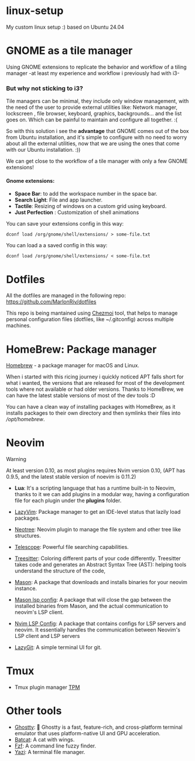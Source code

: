 # linux-setup
My custom linux setup :)
based on Ubuntu 24.04

# GNOME as a tile manager
Using GNOME extensions to replicate the behavior and workflow of a tiling manager -at least my experience and workflow i previously had with i3- 

### But why not sticking to i3?
Tile managers can be minimal, they include only window management, with the need of the user to provide external utilities like: Network manager, lockscreen , file browser, keyboard, graphics, backgrounds... and the list goes on. Which can be painful to maintain and configure all together. :(

So with this solution i see the **advantage** that GNOME comes out of the box from Ubuntu installation, and  it's simple to configure with no need to worry about all the external utilities, now that we are using the ones that come with our Ubuntu installation. :))

We can get close to the workflow of a tile manager with only a few GNOME extensions!

#### Gnome extensions: 
  - **Space Bar**: to add the workspace number in the space bar.
  - **Search Light**: File and app launcher.
  - **Tactile**: Resizing of windows on a custom grid using keyboard.
  - **Just Perfection** : Customization of shell animations

You can save your extensions config in this way:

```shell
dconf load /org/gnome/shell/extensions/ > some-file.txt
```

You can load a a saved config in this way:

```shell
dconf load /org/gnome/shell/extensions/ < some-file.txt
```

# Dotfiles 
All the dotfiles are managed in the following repo:
https://github.com/MarlonRiv/dotfiles

This repo is being mantained using [Chezmoi](https://github.com/twpayne/chezmoi) tool, that helps to manage personal configuration files (dotfiles, like ~/.gitconfig) across multiple machines.

# HomeBrew: Package manager
[Homebrew](https://github.com/homebrew) - a package manager for macOS and Linux.

When i started with this ricing journey i quickly noticed APT falls short for what i wanted, the versions that are released for most of the development tools where not available or had older versions. Thanks to HomeBrew, we can have the latest stable versions of most of the dev tools :D

You can have a clean way of installing packages with HomeBrew, as it installs packages to their own directory and then symlinks their files into _/opt/homebrew_. 

# Neovim 
> [!WARNING]
> At least version 0.10, as most plugins requires Nvim version 0.10, (APT has 0.9.5, and the latest stable version of noevim is 0.11.2)

- **Lua**: It's a scripting language that has a runtime built-in to Neovim, thanks to it we can add plugins in a modular way, having a configuration file for each plugin under the **plugins** folder.  
- [LazyVim](https://github.com/LazyVim/LazyVim): Package manager  to get an IDE-level status that lazily load packages.

- [Neotree](https://github.com/nvim-neo-tree/neo-tree.nvim): Neovim plugin to manage the file system and other tree like structures. 

- [Telescope](https://github.com/nvim-telescope/telescope.nvim): Powerful file searching capabilities.

- [Treesitter](https://github.com/nvim-treesitter/nvim-treesitter): Coloring different parts of your code differently. Treesitter takes code and generates an Abstract Syntax Tree (AST): helping tools understand the structure of the code,

- [Mason](https://github.com/mason-org/mason.nvim): A package that downloads and installs binaries for your neovim instance.
    
- [Mason lsp config](https://github.com/mason-org/mason-lspconfig.nvim): A package that will close the gap between the installed binaries from Mason, and the actual communication to neovim's LSP client.
    
- [Nvim LSP Config](https://github.com/neovim/nvim-lspconfig): A package that contains configs for LSP servers and neovim. It essentially handles the communication between Neovim's LSP client and LSP servers

- [LazyGit](https://github.com/jesseduffield/lazygit): A simple terminal UI for git.

# Tmux
- Tmux plugin manager [TPM](https://github.com/tmux-plugins/tpm)

# Other tools

- [Ghostty](https://github.com/ghostty-org/ghostty): 👻 Ghostty is a fast, feature-rich, and cross-platform terminal emulator that uses platform-native UI and GPU acceleration.
- [Batcat](https://github.com/sharkdp/bat): A cat with wings.
- [Fzf](https://github.com/junegunn/fzf):  A command line fuzzy finder.
- [Yazi](https://github.com/sxyazi/yazi): A terminal file manager.





